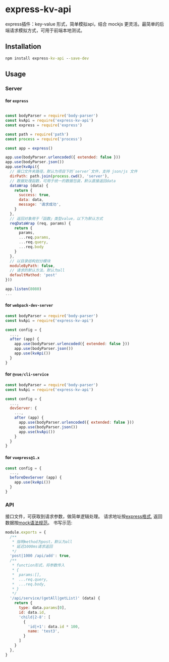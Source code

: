 # express-kv-api

express插件：key-value 形式，简单模拟api，结合 mockjs 更灵活。最简单的后端请求模拟方式，可用于前端本地测试。

## Installation

```cmd
npm install express-kv-api --save-dev
```

## Usage

### Server
#### for `express`

```js

const bodyParser = require('body-parser')
const kvApi = require('express-kv-api')
const express = require('express')

const path = require('path')
const process = require('process')

const app = express()

app.use(bodyParser.urlencoded({ extended: false }))
app.use(bodyParser.json())
app.use(kvApi({
  // 接口文件夹路径，默认为项目下的`server`文件，支持 json/js 文件
  dirPath: path.join(process.cwd(), 'server'),
  // 数据处理函数，可用于统一的数据包装，默认直接返回data
  dataWrap (data) {
    return {
      success: true,
      data: data,
      message: '请求成功',
    }
  },
  // 返回对象用于「函数」类型value，以下为默认方式
  reqDataWrap (req, params) {
    return {
      params,
      ...req.params,
      ...req.query,
      ...req.body
    }
  },
  // 以目录结构划分模块
  moduleByPath: false,
  // 请求的默认方法，默认为all
  defaultMathod: 'post'
}))

app.listen(8080)
...

```

#### for `webpack-dev-server`

```js
const bodyParser = require('body-parser')
const kvApi = require('express-kv-api')

const config = {
  ...,
  after (app) {
    app.use(bodyParser.urlencoded({ extended: false }))
    app.use(bodyParser.json())
    app.use(kvApi())
  }
}
```

#### for `@vue/cli-service`

```js
const bodyParser = require('body-parser')
const kvApi = require('express-kv-api')

const config = {
  ...,
  devServer: {
    ...,
    after (app) {
      app.use(bodyParser.urlencoded({ extended: false }))
      app.use(bodyParser.json())
      app.use(kvApi())
    }
  }
}
```

#### for `vuepress@1.x`

```js
const config = {
  ...,
  beforeDevServer (app) {
    app.use(kvApi())
  }
}
```

### API
接口文件，可获取到请求参数，做简单逻辑处理。
请求地址按[express格式](http://expressjs.com/en/4x/api.html#path-examples),
返回数据按[mock语法规范](https://github.com/nuysoft/Mock/wiki/Syntax-Specification)。
书写示范:

```js
module.exports = {
  /**
   * 指明method为post，默认为all
   * 延迟1000ms请求返回
   */
  'post|1000 /api/add': true,
  /**
   * function形式，将参数传入
   * {
   *  params:[],
   *  ...req.query,
   *  ...req.body,
   * }
   */
  '/api/service/(getAll|getList)' (data) {
    return {
      type: data.params[0],
      id: data.id,
      'child|2-8': [
        {
          'id|+1': data.id * 100,
          name: 'test3',
        }
      ]
    }
  },
}
```

